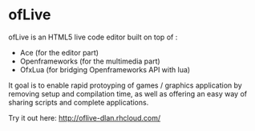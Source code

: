# ofLive

ofLive is an HTML5 live code editor built on top of :
  - Ace (for the editor part)
  - Openframeworks (for the multimedia part)
  - OfxLua (for bridging Openframeworks API with lua)
  
It goal is to enable rapid protoyping of games / graphics application by removing setup and compilation time, as well
as offering an easy way of sharing scripts and complete applications.

Try it out here:
http://oflive-dlan.rhcloud.com/
